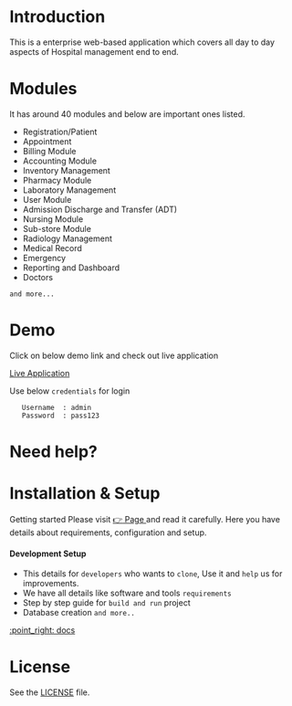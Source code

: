 
Introduction
==============
This is a enterprise web-based application which covers all day to day aspects of Hospital management end to end.

Modules
==============
It has around 40 modules and below are important ones listed.

+ Registration/Patient 
+ Appointment 
+ Billing Module 
+ Accounting Module 
+ Inventory Management 
+ Pharmacy Module 
+ Laboratory Management 
+ User Module 
+ Admission Discharge and Transfer (ADT) 
+ Nursing Module 
+ Sub-store Module 
+ Radiology Management 
+ Medical Record 
+ Emergency 
+ Reporting and Dashboard 
+ Doctors 

`and more...`

Demo
==============


Click on below demo link and check out live application

<a href="http://202.51.74.168:175/" target="_blank">
  Live Application
</a>

Use below `credentials` for login

```
   Username  : admin
   Password  : pass123
```   

Need help?
==============


Installation & Setup
======================
Getting started Please visit <a href="https://opensource-emr.github.io/hospital-management-emr//#setup" target="_blank">
    :point_right: Page
</a>  and read it carefully. 
Here you have details about requirements, configuration and setup.


#### Development Setup

+ This details for `developers` who wants to `clone`, Use it and `help` us for improvements.
+ We have all details like software and tools `requirements`
+ Step by step guide for `build and run` project
+ Database creation 
`and more..`


<a href="https://opensource-emr.github.io/hospital-management-emr/#setup" target="_blank">
    :point_right: docs
</a>


License
==============

See the [LICENSE](https://github.com/opensource-emr/hospital-management-emr/blob/master/LICENSE) file.

